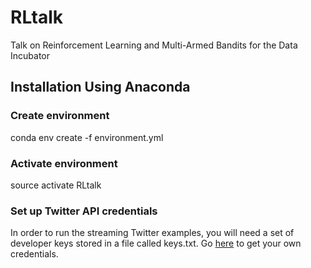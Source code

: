 # RLtalk
Talk on Reinforcement Learning and Multi-Armed Bandits for the Data Incubator

## Installation Using Anaconda

### Create environment
conda env create -f environment.yml

### Activate environment
source activate RLtalk

### Set up Twitter API credentials
In order to run the streaming Twitter examples, you will need a set of developer keys stored in a file called keys.txt. Go [here](https://apps.twitter.com/) to get your own credentials.
